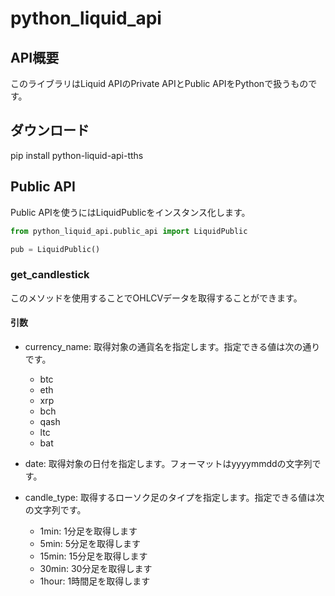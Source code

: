 # python_liquid_api

## API概要

このライブラリはLiquid APIのPrivate APIとPublic APIをPythonで扱うものです。

## ダウンロード

pip install python-liquid-api-tths

## Public API

Public APIを使うにはLiquidPublicをインスタンス化します。

```python
from python_liquid_api.public_api import LiquidPublic

pub = LiquidPublic()
```

### get_candlestick

このメソッドを使用することでOHLCVデータを取得することができます。

#### 引数

- currency_name: 取得対象の通貨名を指定します。指定できる値は次の通りです。
  - btc
  - eth
  - xrp
  - bch
  - qash
  - ltc
  - bat

- date: 取得対象の日付を指定します。フォーマットはyyyymmddの文字列です。
- candle_type: 取得するローソク足のタイプを指定します。指定できる値は次の文字列です。
  - 1min: 1分足を取得します
  - 5min: 5分足を取得します
  - 15min: 15分足を取得します
  - 30min: 30分足を取得します
  - 1hour: 1時間足を取得します